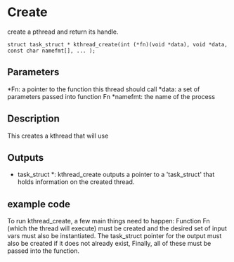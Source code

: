 # Create
create a pthread and return its handle.

```
struct task_struct * kthread_create(int (*fn)(void *data), void *data, const char namefmt[], ... );
```

## Parameters
*Fn: a pointer to the function this thread should call
*data: a set of parameters passed into function Fn 
*namefmt: the name of the process

## Description
This creates a kthread that will use 

## Outputs
* task_struct *: kthread_create outputs a pointer to a 'task_struct' that holds information on the created thread.

## example code
To run kthread_create, a few main things need to happen: Function Fn (which the thread will execute) must be created and the desired set of input vars must also be instantiated. The task_struct pointer for the output must also be created if it does not already exist, Finally, all of these must be passed into the function.




